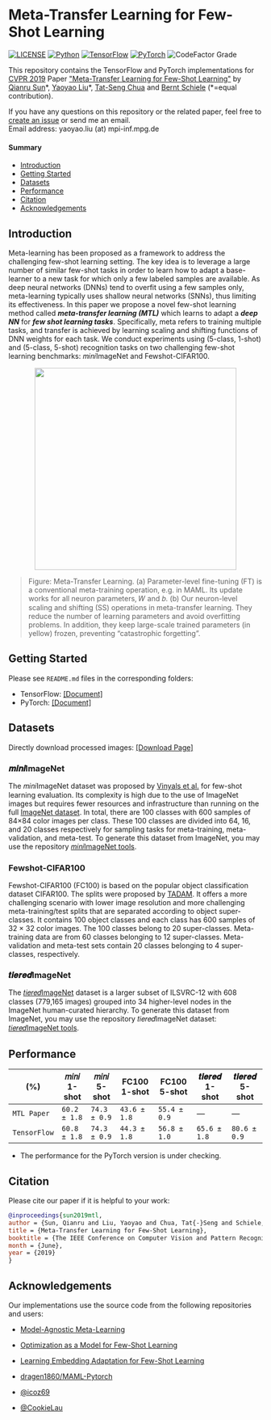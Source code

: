 # Meta-Transfer Learning for Few-Shot Learning
[![LICENSE](https://img.shields.io/badge/license-MIT-green?style=flat-square)](https://github.com/y2l/meta-transfer-learning-tensorflow/blob/master/LICENSE)
[![Python](https://img.shields.io/badge/python-2.7%20%7C%203.5-blue.svg?style=flat-square)](https://www.python.org/)
[![TensorFlow](https://img.shields.io/badge/tensorflow-1.3.0-orange.svg?style=flat-square)](https://github.com/y2l/meta-transfer-learning/tree/master/tensorflow)
[![PyTorch](https://img.shields.io/badge/pytorch-0.4.0-%237732a8?style=flat-square)](https://github.com/y2l/meta-transfer-learning/tree/master/pytorch)
![CodeFactor Grade](https://img.shields.io/codefactor/grade/github/yaoyao-liu/meta-transfer-learning?style=flat-square)

This repository contains the TensorFlow and PyTorch implementations for [CVPR 2019](http://cvpr2019.thecvf.com/) Paper ["Meta-Transfer Learning for Few-Shot Learning"](http://openaccess.thecvf.com/content_CVPR_2019/papers/Sun_Meta-Transfer_Learning_for_Few-Shot_Learning_CVPR_2019_paper.pdf) by [Qianru Sun](https://qianrusun1015.github.io)\*, [Yaoyao Liu](https://people.mpi-inf.mpg.de/~yaliu/)\*, [Tat-Seng Chua](https://www.chuatatseng.com/) and [Bernt Schiele](https://www.mpi-inf.mpg.de/departments/computer-vision-and-multimodal-computing/people/bernt-schiele/) (\*=equal contribution).

If you have any questions on this repository or the related paper, feel free to [create an issue](https://github.com/yaoyao-liu/meta-transfer-learning/issues/new) or send me an email. 
<br>
Email address: yaoyao.liu (at) mpi-inf.mpg.de

#### Summary

* [Introduction](#introduction)
* [Getting Started](#getting-started)
* [Datasets](#datasets)
* [Performance](#performance)
* [Citation](#citation)
* [Acknowledgements](#acknowledgements)


## Introduction

Meta-learning has been proposed as a framework to address the challenging few-shot learning setting. The key idea is to leverage a large number of similar few-shot tasks in order to learn how to adapt a base-learner to a new task for which only a few labeled samples are available. As deep neural networks (DNNs) tend to overfit using a few samples only, meta-learning typically uses shallow neural networks (SNNs), thus limiting its effectiveness. In this paper we propose a novel few-shot learning method called ***meta-transfer learning (MTL)*** which learns to adapt a ***deep NN*** for ***few shot learning tasks***. Specifically, meta refers to training multiple tasks, and transfer is achieved by learning scaling and shifting functions of DNN weights for each task. We conduct experiments using (5-class, 1-shot) and (5-class, 5-shot) recognition tasks on two challenging few-shot learning benchmarks: 𝑚𝑖𝑛𝑖ImageNet and Fewshot-CIFAR100. 

<p align="center">
    <img src="https://mtl.yyliu.net/images/ss.png" width="400"/>
</p>

> Figure: Meta-Transfer Learning. (a) Parameter-level fine-tuning (FT) is a conventional meta-training operation, e.g. in MAML. Its update works for all neuron parameters, 𝑊 and 𝑏. (b) Our neuron-level scaling and shifting (SS) operations in meta-transfer learning. They reduce the number of learning parameters and avoid overfitting problems. In addition, they keep large-scale trained parameters (in yellow) frozen, preventing “catastrophic forgetting”.

## Getting Started

Please see `README.md` files in the corresponding folders:

* TensorFlow: [\[Document\]](https://github.com/y2l/meta-transfer-learning/blob/master/tensorflow/README.md)
* PyTorch: [\[Document\]](https://github.com/y2l/meta-transfer-learning/blob/master/pytorch/README.md)

## Datasets

Directly download processed images: [\[Download Page\]](https://mtl.yyliu.net/download/)

### 𝒎𝒊𝒏𝒊ImageNet

The 𝑚𝑖𝑛𝑖ImageNet dataset was proposed by [Vinyals et al.](http://papers.nips.cc/paper/6385-matching-networks-for-one-shot-learning.pdf) for few-shot learning evaluation. Its complexity is high due to the use of ImageNet images but requires fewer resources and infrastructure than running on the full [ImageNet dataset](https://arxiv.org/pdf/1409.0575.pdf). In total, there are 100 classes with 600 samples of 84×84 color images per class. These 100 classes are divided into 64, 16, and 20 classes respectively for sampling tasks for meta-training, meta-validation, and meta-test. To generate this dataset from ImageNet, you may use the repository [𝑚𝑖𝑛𝑖ImageNet tools](https://github.com/y2l/mini-imagenet-tools).

### Fewshot-CIFAR100

Fewshot-CIFAR100 (FC100) is based on the popular object classification dataset CIFAR100. The splits were
proposed by [TADAM](https://arxiv.org/pdf/1805.10123.pdf). It offers a more challenging scenario with lower image resolution and more challenging meta-training/test splits that are separated according to object super-classes. It contains 100 object classes and each class has 600 samples of 32 × 32 color images. The 100 classes belong to 20 super-classes. Meta-training data are from 60 classes belonging to 12 super-classes. Meta-validation and meta-test sets contain 20 classes belonging to 4 super-classes, respectively.

### 𝒕𝒊𝒆𝒓𝒆𝒅ImageNet

The [𝑡𝑖𝑒𝑟𝑒𝑑ImageNet](https://arxiv.org/pdf/1803.00676.pdf) dataset is a larger subset of ILSVRC-12 with 608 classes (779,165 images) grouped into 34 higher-level nodes in the ImageNet human-curated hierarchy. To generate this dataset from ImageNet, you may use the repository 𝑡𝑖𝑒𝑟𝑒𝑑ImageNet dataset: [𝑡𝑖𝑒𝑟𝑒𝑑ImageNet tools](https://github.com/y2l/tiered-imagenet-tools). 


## Performance 

|          (%)           | 𝑚𝑖𝑛𝑖 1-shot  | 𝑚𝑖𝑛𝑖 5-shot  | FC100 1-shot | FC100 5-shot | 𝒕𝒊𝒆𝒓𝒆𝒅 1-shot | 𝒕𝒊𝒆𝒓𝒆𝒅 5-shot |
| ---------------------- | ------------ | ------------ | ------------ | ------------ |------------ | ------------ |
| `MTL Paper`            | `60.2 ± 1.8` | `74.3 ± 0.9` | `43.6 ± 1.8` | `55.4 ± 0.9` | — | — |
| `TensorFlow`           | `60.8 ± 1.8` | `74.3 ± 0.9` | `44.3 ± 1.8` | `56.8 ± 1.0` | `65.6 ± 1.8` | `80.6 ± 0.9` |
* The performance for the PyTorch version is under checking.

## Citation

Please cite our paper if it is helpful to your work:

```bibtex
@inproceedings{sun2019mtl,
author = {Sun, Qianru and Liu, Yaoyao and Chua, Tat{-}Seng and Schiele, Bernt},
title = {Meta-Transfer Learning for Few-Shot Learning},
booktitle = {The IEEE Conference on Computer Vision and Pattern Recognition (CVPR)},
month = {June},
year = {2019}
}
```

## Acknowledgements

Our implementations use the source code from the following repositories and users:

* [Model-Agnostic Meta-Learning](https://github.com/cbfinn/maml)

* [Optimization as a Model for Few-Shot Learning](https://github.com/gitabcworld/FewShotLearning)

* [Learning Embedding Adaptation for Few-Shot Learning](https://github.com/Sha-Lab/FEAT)

* [dragen1860/MAML-Pytorch](https://github.com/dragen1860/MAML-Pytorch)

* [@icoz69](https://github.com/icoz69)

* [@CookieLau](https://github.com/CookieLau)
